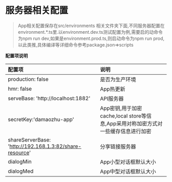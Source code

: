 # 服务器相关配置
> App相关配置保存在src/environments 相关文件夹下面,不同服务器配置在environment.*.ts里.以environment.dev.ts测试配置为例,需要启的动命令为npm run dev,如果是environment.prod.ts,则启动命令为npm run prod,以此类推,具体编译等详细命令参考package.json=>scripts

**配置项说明**

| 配置项 | 说明 |
| :------ | :------ |
| production: false | 是否为生产环境 |
| hmr: false | App热更新 |
| serveBase: 'http://localhost:1882' | API服务器 |
| secretKey:'damaozhu-app' | App密钥,用于加密cache,local store等信息,App采用对称加密方式对一些缓存信息进行加密 |
| shareServerBase: 'http://192.168.1.3:82/share-resource' | 分享链接服务器 |
| dialogMin | App小型对话框默认大小 |
| dialogMed | App中型对话框默认大小 |

